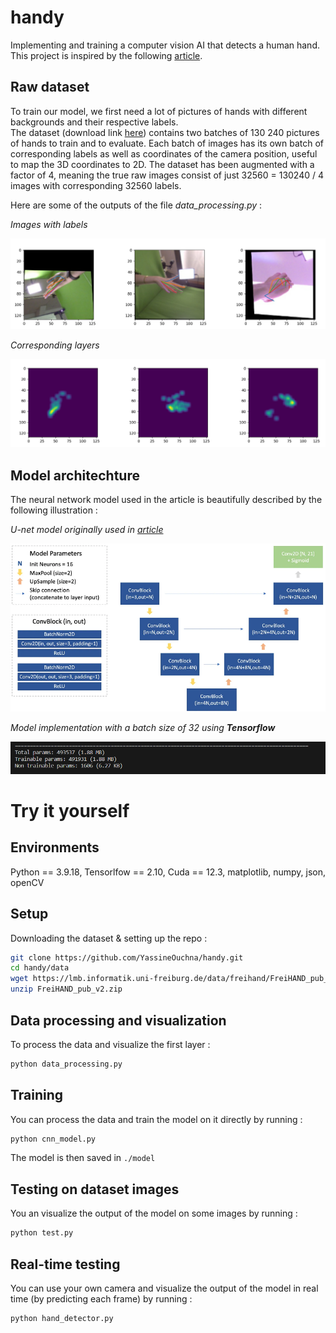 # handy
Implementing and training a computer vision AI that detects a human hand. \
This project is inspired by the following [article](https://towardsdatascience.com/gentle-introduction-to-2d-hand-pose-estimation-approach-explained-4348d6d79b11).


## Raw dataset 
To train our model, we first need a lot of pictures of hands with different backgrounds and their respective labels. \
The dataset (download link [here](https://lmb.informatik.uni-freiburg.de/data/freihand/FreiHAND_pub_v2.zip)) contains two batches of 130 240 pictures of hands to train and to evaluate.
Each batch of images has its own batch of corresponding labels as well as coordinates of the camera position, useful to map the 3D coordinates to 2D. The dataset has been augmented with a factor of 4, meaning the true raw images consist of just 32560 = 130240 / 4 images with corresponding 32560 labels.

Here are some of the outputs of the file *data_processing.py* : 

*Images with labels* 

<img src="./demos/images_labels.png?raw=true" />

*Corresponding layers*

<img src="./demos/layers.png?raw=true" />

## Model architechture 
The neural network model used in the article is beautifully described by the following illustration : 

*U-net model originally used in [article](https://towardsdatascience.com/gentle-introduction-to-2d-hand-pose-estimation-approach-explained-4348d6d79b11)*

<img src="./demos/model.png?raw=true" />

*Model implementation with a batch size of 32 using **Tensorflow***

<img src="./demos/model_summary.png?raw=true">

# Try it yourself
## Environments 
Python == 3.9.18, Tensorlfow == 2.10, Cuda == 12.3, matplotlib, numpy, json, openCV

## Setup
Downloading the dataset & setting up the repo :
```bash
git clone https://github.com/YassineOuchna/handy.git
cd handy/data
wget https://lmb.informatik.uni-freiburg.de/data/freihand/FreiHAND_pub_v2.zip
unzip FreiHAND_pub_v2.zip
```
## Data processing and visualization
To process the data and visualize the first layer :
```bash
python data_processing.py
```
## Training
You can process the data and train the model on it directly by running :
```bash
python cnn_model.py
```
The model is then saved in ```./model```
## Testing on dataset images
You an visualize the output of the model on some images by running :
```bash
python test.py
```
## Real-time testing
You can use your own camera and visualize the output of the model in real time (by predicting each frame) by running :
```bash
python hand_detector.py
```



